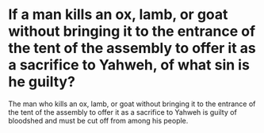 # If a man kills an ox, lamb, or goat without bringing it to the entrance of the tent of the assembly to offer it as a sacrifice to Yahweh, of what sin is he guilty?

The man who kills an ox, lamb, or goat without bringing it to the entrance of the tent of the assembly to offer it as a sacrifice to Yahweh is guilty of bloodshed and must be cut off from among his people.
